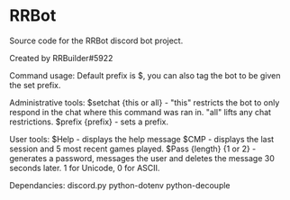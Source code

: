 # RRBot
Source code for the RRBot discord bot project.

Created by RRBuilder#5922



Command usage:
Default prefix is $, you can also tag the bot to be given the set prefix.

Administrative tools:
$setchat {this or all} - "this" restricts the bot to only respond in the chat where this command was ran in. "all" lifts any chat restrictions.
$prefix {prefix} - sets a prefix.

User tools:
$Help - displays the help message
$CMP - displays the last session and 5 most recent games played.
$Pass {length} {1 or 2} - generates a password, messages the user and deletes the message 30 seconds later. 1 for Unicode, 0 for ASCII.



Dependancies:
discord.py
python-dotenv
python-decouple
